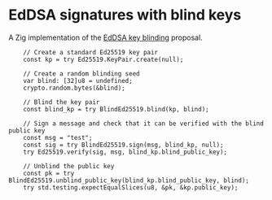 # EdDSA signatures with blind keys

A Zig implementation of the [EdDSA key blinding](https://chris-wood.github.io/draft-wood-cfrg-eddsa-blinding/draft-wood-cfrg-eddsa-blinding.html) proposal.

```zig
    // Create a standard Ed25519 key pair
    const kp = try Ed25519.KeyPair.create(null);

    // Create a random blinding seed
    var blind: [32]u8 = undefined;
    crypto.random.bytes(&blind);

    // Blind the key pair
    const blind_kp = try BlindEd25519.blind(kp, blind);

    // Sign a message and check that it can be verified with the blind public key
    const msg = "test";
    const sig = try BlindEd25519.sign(msg, blind_kp, null);
    try Ed25519.verify(sig, msg, blind_kp.blind_public_key);

    // Unblind the public key
    const pk = try BlindEd25519.unblind_public_key(blind_kp.blind_public_key, blind);
    try std.testing.expectEqualSlices(u8, &pk, &kp.public_key);
```
